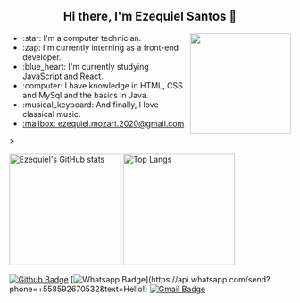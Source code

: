 <h2 align = center> Hi there, I'm Ezequiel Santos 👋 </h2>
<img height="180" align="right" src="https://user-images.githubusercontent.com/77730400/112043548-8e297880-8b27-11eb-9e45-7433d36ca9f6.gif">

  <ul align="left">
     <li>:star: I'm a computer technician.</li>
     <li>:zap: I'm currently interning as a front-end developer.</li>
     <li>:blue_heart: I'm currently studying JavaScript and React.</li>
     <li>:computer: I have knowledge in HTML, CSS and MySql and the basics in Java.</li>
     <li>:musical_keyboard: And finally, I love classical music.</li>
     <li><a href="https://pt-br.reactjs.org/">:mailbox: ezequiel.mozart.2020@gmail.com</a></li>
  </ul>
  >
<p class="has-line-data" data-line-start="0" data-line-end="1">
<img src="https://github-readme-stats.vercel.app/api?username=ezequielsan&amp;show_icons=true&amp;theme=tokyonight" alt="Ezequiel's GitHub stats" height="200" > 
<a href="https://github.com/ezequielsan/github-readme-stats"><img src="https://github-readme-stats.vercel.app/api/top-langs/?username=ezequielsan&amp;layout=compact" alt="Top Langs" height="200">
</a>
</p>

[![Github Badge](https://img.shields.io/badge/-Github-000?style=flat-square&logo=Github&logoColor=white&link=github.com/ezequielsan)](https://github.com/ezequielsan/)
[![Whatsapp Badge](https://img.shields.io/badge/-Whatsapp-4CA143?style=flat-square&labelColor=4CA143&logo=whatsapp&logoColor=white&link=https://api.whatsapp.com/send?phone=+558592670532=Hello!)](https://api.whatsapp.com/send?phone=+558592670532&text=Hello!)
[![Gmail Badge](https://img.shields.io/badge/-Gmail-c14438?style=flat-square&logo=Gmail&logoColor=white&link=mailto:ezequiel.mozart.2020@gmail.com)](mailto:ezequiel.mozart.2020@gmail.com)


  



<!--
**ezequielsan/ezequielsan** is a ✨ _special_ ✨ repository because its `README.md` (this file) appears on your GitHub profile.

Here are some ideas to get you started:

- 🔭 I’m currently working on ...
- 🌱 I’m currently learning ...
- 👯 I’m looking to collaborate on ...
- 🤔 I’m looking for help with ...
- 💬 Ask me about ...
- 📫 How to reach me: ...
- 😄 Pronouns: ...
- ⚡ Fun fact: ...
-->
